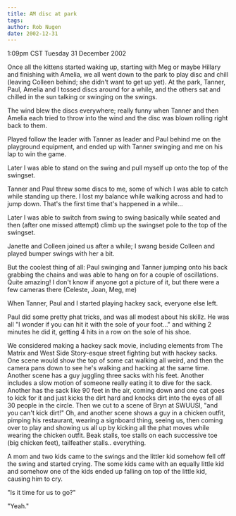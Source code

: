 ```yaml
---
title: AM disc at park
tags: 
author: Rob Nugen
date: 2002-12-31
---
```


<p class=date>1:09pm CST Tuesday 31 December 2002</p>

<p>Once all the kittens started waking up, starting with Meg or maybe
Hillary and finishing with Amelia, we all went down to the park to
play disc and chill (leaving Colleen behind; she didn't want to get up
yet).  At the park, Tanner, Paul, Amelia and I tossed discs around for
a while, and the others sat and chilled in the sun talking or swinging
on the swings.</p>

<p>The wind blew the discs everywhere; really funny when Tanner and
then Amelia each tried to throw into the wind and the disc was blown
rolling right back to them.</p>

<p>Played follow the leader with Tanner as leader and Paul behind me
on the playground equipment, and ended up with Tanner swinging and me
on his lap to win the game.</p>

<p>Later I was able to stand on the swing and pull myself up onto the
top of the swingset.</p>

<p>Tanner and Paul threw some discs to me, some of which I was able to
catch while standing up there.  I lost my balance while walking across
and had to jump down.  That's the first time that's happened in a
while...</p>

<p>Later I was able to switch from swing to swing basically while
seated and then (after one missed attempt) climb up the swingset pole
to the top of the swingset.</p>

<p>Janette and Colleen joined us after a while; I swang beside Colleen
and played bumper swings with her a bit.</p>

<p>But the coolest thing of all: Paul swinging and Tanner jumping onto
his back grabbing the chains and was able to hang on for a couple of
oscillations.  Quite amazing!  I don't know if anyone got a picture of
it, but there were a few cameras there (Celeste, Joan, Meg, me)</p>

<p>When Tanner, Paul and I started playing hackey sack, everyone else
left.</p>

<p>Paul did some pretty phat tricks, and was all modest about his
skillz.  He was all "I wonder if you can hit it with the sole of your
foot..." and withing 2 minutes he did it, getting 4 hits in a row on
the sole of his shoe.</p>

<p>We considered making a hackey sack movie, including elements from
The Matrix and West Side Story-esque street fighting but with hackey
sacks.  One scene would show the top of some cat walking all weird,
and then the camera pans down to see he's walking and hacking at the
same time.  Another scene has a guy juggling three sacks with his
feet.  Another includes a slow motion of someone really eating it to
dive for the sack.  Another has the sack like 90 feet in the air,
coming down and one cat goes to kick for it and just kicks the dirt
hard and knocks dirt into the eyes of all 30 people in the circle.
Then we cut to a scene of Bryn at SWUUSI, "and you can't kick dirt!"
Oh, and another scene shows a guy in a chicken outfit, pimping his
restaurant, wearing a signboard thing, seeing us, then coming over to
play and showing us all up by kicking all the phat moves while wearing
the chicken outfit.  Beak stalls, toe stalls on each successive toe
(big chicken feet), tailfeather stalls.. everything.</p>

<p>A mom and two kids came to the swings and the littler kid somehow
fell off the swing and started crying.  The some kids came with an
equally little kid and somehow one of the kids ended up falling on top
of the little kid, causing him to cry.</p>

<p>"Is it time for us to go?"</p>

<p>"Yeah."</p>

